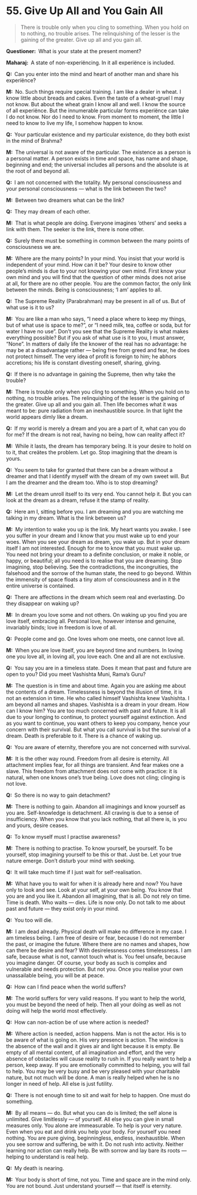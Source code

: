# 55. Give Up All and You Gain All

>There is trouble only when you cling to something. When you hold on to nothing, no trouble arises. The relinquishing of the lesser is the gaining of the greater. Give up all and you gain all.

**Questioner:**&ensp;What is your state at the present moment?

**Maharaj:**&ensp;A state of non-experiëncing. In it all experiënce is included.

**Q:**&ensp;Can you enter into the mind and heart of another man and share his experiënce?

**M:**&ensp;No. Such things require special training. I am like a dealer in wheat. I know little about breads and cakes. Even the taste of a wheat-gruel I may not know. But about the wheat grain I know all and well. I know the source of all experiënce. But the innumerable particular forms experiënce can take I do not know. Nor do I need to know. From moment to moment, the little I need to know to live my life, I somehow happen to know.

**Q:**&ensp;Your particular existence and my particular existence, do they both exist in the mind of <span data-tippy-content="One of the gods of the Hindu trinity: Brahma, the creätor; Vishnu, the preserver; Shiva, the destroyer.">Brahma</span>?

**M:**&ensp;The universal is not aware of the particular. The existence as a person is a personal matter. A person exists in time and space, has name and shape, beginning and end; the universal includes all persons and the absolute is at the root of and beyond all.

**Q:**&ensp;I am not concerned with the totality. My personal consciousness and your personal consciousness — what is the link between the two?

**M:**&ensp;Between two dreamers what can be the link?

**Q:**&ensp;They may dream of each other.

**M:**&ensp;That is what people are doïng. Everyone imagines ‘others’ and seeks a link with them. The seeker is the link, there is none other.

**Q:**&ensp;Surely there must be something in common between the many points of consciousness we are.

**M:**&ensp;Where are the many points? In your mind. You insist that your world is independent of your mind. How can it be? Your desire to know other people’s minds is due to your not knowing your own mind. First know your own mind and you will find that the question of other minds does not arise at all, for there are no other people. You are the common factor, the only link between the minds. Beïng is consciousness; ‘I am’ applies to all.

**Q:**&ensp;The Supreme Reality (<span data-tippy-content="The Supreme Reality.">Parabrahman</span>) may be present in all of us. But of what use is it to us?

**M:**&ensp;You are like a man who says, “I need a place where to keep my things, but of what use is space to me?”, or “I need milk, tea, coffee or soda, but for water I have no use”. Don’t you see that the Supreme Reality is what makes everything possible? But if you ask of what use is it to you, I must answer, “None”. In matters of daily life the knower of the real has no advantage: he may be at a disadvantage rather — beïng free from greed and fear, he does not protect himself. The very idea of profit is foreign to him; he abhors accretions; his life is constant divesting oneself, sharing, giving.

**Q:**&ensp;If there is no advantage in gaining the Supreme, then why take the trouble?

**M:**&ensp;There is trouble only when you cling to something. When you hold on to nothing, no trouble arises. The relinquishing of the lesser is the gaining of the greater. Give up all and you gain all. Then life becomes what it was meant to be: pure radiation from an inexhaustible source. In that light the world appears dimly like a dream.

**Q:**&ensp;If my world is merely a dream and you are a part of it, what can you do for me? If the dream is not real, having no beïng, how can reality affect it?

**M:**&ensp;While it lasts, the dream has temporary beïng. It is your desire to hold on to it, that creätes the problem. Let go. Stop imagining that the dream is yours.

**Q:**&ensp;You seem to take for granted that there can be a dream without a dreamer and that I identify myself with the dream of my own sweet will. But I am the dreamer and the dream too. Who is to stop dreaming?

**M:**&ensp;Let the dream unroll itself to its very end. You cannot help it. But you can look at the dream as a dream, refuse it the stamp of reality.

**Q:**&ensp;Here am I, sitting before you. I am dreaming and you are watching me talking in my dream. What is the link between us?

**M:**&ensp;My intention to wake you up is the link. My heart wants you awake. I see you suffer in your dream and I know that you must wake up to end your woes. When you see your dream as dream, you wake up. But in your dream itself I am not interested. Enough for me to know that you must wake up. You need not bring your dream to a definite conclusion, or make it noble, or happy, or beautiful; all you need is to realise that you are dreaming. Stop imagining, stop believing. See the contradictions, the incongruities, the falsehood and the sorrow of the human state, the need to go beyond. Within the immensity of space floats a tiny atom of consciousness and in it the entire universe is contained.

**Q:**&ensp;There are affections in the dream which seem real and everlasting. Do they disappear on waking up?

**M:**&ensp;In dream you love some and not others. On waking up you find you are love itself, embracing all. Personal love, however intense and genuine, invariably binds; love in freedom is love of all.

**Q:**&ensp;People come and go. One loves whom one meets, one cannot love all.

**M:**&ensp;When you are love itself, you are beyond time and numbers. In loving one you love all, in loving all, you love each. One and all are not exclusive.

**Q:**&ensp;You say you are in a timeless state. Does it mean that past and future are open to you? Did you meet Vashishta Muni, Rama’s <span data-tippy-content="Spiritual teacher, preceptor.">Guru</span>?

**M:**&ensp;The question is in time and about time. Again you are asking me about the contents of a dream. Timelessness is beyond the illusion of time, it is not an extension in time. He who called himself Vashishta knew Vashishta. I am beyond all names and shapes. Vashishta is a dream in your dream. How can I know him? You are too much concerned with past and future. It is all due to your longing to continue, to protect yourself against extinction. And as you want to continue, you want others to keep you company, hence your concern with their survival. But what you call survival is but the survival of a dream. Death is preferable to it. There is a chance of waking up.

**Q:**&ensp;You are aware of eternity, therefore you are not concerned with survival.

**M:**&ensp;It is the other way round. Freedom from all desire is eternity. All attachment implies fear, for all things are transient. And fear makes one a slave. This freedom from attachment does not come with practice: it is natural, when one knows one’s true beïng. Love does not cling; clinging is not love.

**Q:**&ensp;So there is no way to gain detachment?

**M:**&ensp;There is nothing to gain. Abandon all imaginings and know yourself as you are. Self-knowledge is detachment. All craving is due to a sense of insufficiency. When you know that you lack nothing, that all there is, is you and yours, desire ceases.

**Q:**&ensp;To know myself must I practise awareness?

**M:**&ensp;There is nothing to practise. To know yourself, be yourself. To be yourself, stop imagining yourself to be this or that. Just be. Let your true nature emerge. Don’t disturb your mind with seeking.

**Q:**&ensp;It will take much time if I just wait for self-realisation.

**M:**&ensp;What have you to wait for when it is already here and now? You have only to look and see. Look at your self, at your own beïng. You know that you are and you like it. Abandon all imagining, that is all. Do not rely on time. Time is death. Who waits — dies. Life is now only. Do not talk to me about past and future — they exist only in your mind.

**Q:**&ensp;You too will die.

**M:**&ensp;I am dead already. Physical death will make no difference in my case. I am timeless beïng. I am free of desire or fear, because I do not remember the past, or imagine the future. Where there are no names and shapes, how can there be desire and fear? With desirelessness comes timelessness. I am safe, because what is not, cannot touch what is. You feel unsafe, because you imagine danger. Of course, your body as such is complex and vulnerable and needs protection. But not you. Once you realise your own unassailable beïng, you will be at peace.

**Q:**&ensp;How can I find peace when the world suffers?

**M:**&ensp;The world suffers for very valid reasons. If you want to help the world, you must be beyond the need of help. Then all your doïng as well as not doïng will help the world most effectively.

**Q:**&ensp;How can non-action be of use where action is needed?

**M:**&ensp;Where action is needed, action happens. Man is not the actor. His is to be aware of what is goïng on. His very presence is action. The window is the absence of the wall and it gives air and light because it is empty. Be empty of all mental content, of all imagination and effort, and the very absence of obstacles will cause reality to rush in. If you really want to help a person, keep away. If you are emotionally committed to helping, you will fail to help. You may be very busy and be very pleased with your charitable nature, but not much will be done. A man is really helped when he is no longer in need of help. All else is just futility.

**Q:**&ensp;There is not enough time to sit and wait for help to happen. One must do something.

**M:**&ensp;By all means — do. But what you can do is limited; the self alone is unlimited. Give limitlessly — of yourself. All else you can give in small measures only. You alone are immeasurable. To help is your very nature. Even when you eat and drink you help your body. For yourself you need nothing. You are pure giving, beginningless, endless, inexhaustible. When you see sorrow and suffering, be with it. Do not rush into activity. Neither learning nor action can really help. Be with sorrow and lay bare its roots — helping to understand is real help.

**Q:**&ensp;My death is nearing.

**M:**&ensp;Your body is short of time, not you. Time and space are in the mind only. You are not bound. Just understand yourself — that itself is eternity.

<script>
export default {
  props: ["slot-key"],
  mounted () {
    tippy("[data-tippy-content]", {allowHTML: true});
  }
}
</script>